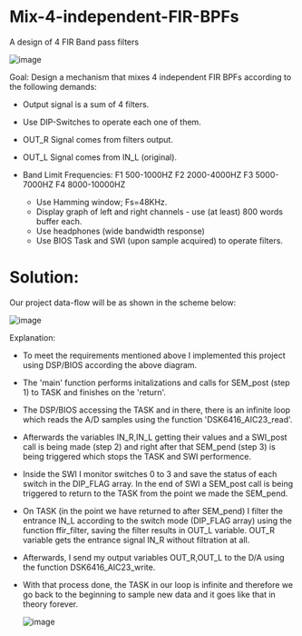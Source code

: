 # Mix-4-independent-FIR-BPFs
A design of 4 FIR Band pass filters

![image](https://github.com/Royba84/Mix-4-independent-FIR-BPFs/assets/105777016/d88081e2-2184-46a6-bd3d-993020f3644e)

Goal: Design a mechanism that mixes 4 independent FIR BPFs according to the following demands:
- Output signal is a sum of 4 filters.
- Use DIP-Switches to operate each one of them.
- OUT_R Signal comes from filters output.
- OUT_L Signal comes from IN_L (original).
- Band Limit Frequencies:
  F1	500-1000HZ
  F2	2000-4000HZ
  F3	5000-7000HZ
  F4	8000-10000HZ

  - Use Hamming window; Fs=48KHz.
  - Display graph of left and right channels - use (at least) 800 words buffer each.
  - Use headphones (wide bandwidth response)
  - Use BIOS Task and SWI (upon sample acquired) to operate filters.
 

# Solution:

Our project data-flow will be as shown in the scheme below:

![image](https://github.com/Royba84/Mix-4-independent-FIR-BPFs/assets/105777016/19aed689-2e81-47d7-8500-19c9a37c1f32)

Explanation:
- To meet the requirements mentioned above I implemented this project using DSP/BIOS according the above diagram.
- The 'main' function performs initalizations and calls for SEM_post (step 1) to TASK and finishes on the 'return'.
- The DSP/BIOS accessing the TASK and in there, there is an infinite loop which reads the A/D samples using the function 'DSK6416_AIC23_read'.
- Afterwards the variables IN_R,IN_L getting their values and a SWI_post call is being made (step 2) and right after that SEM_pend (step 3) is being triggered which stops the TASK and SWI performence.
- Inside the SWI I monitor switches 0 to 3 and save the status of each switch in the DIP_FLAG array. In the end of SWI a SEM_post call is being triggered to return to the TASK from the point we made the SEM_pend.
- On TASK (in the point we have returned to after SEM_pend) I filter the entrance IN_L according to the switch mode (DIP_FLAG array) using the function ffir_filter, saving the filter results in OUT_L variable. OUT_R variable gets the entrance signal IN_R without filtration at all.
- Afterwards, I send my output variables OUT_R,OUT_L to the D/A using the function DSK6416_AIC23_write.
- With that process done, the TASK in our loop is infinite and therefore we go back to the beginning to sample new data and it goes like that in theory forever.

  ![image](https://github.com/Royba84/Mix-4-independent-FIR-BPFs/assets/105777016/d9968112-adaf-4e4e-b72b-86fc79548540)

